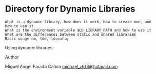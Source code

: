 # Directory for Dynamic Libraries

    What is a dynamic library, how does it work, how to create one, and how to use it
    What is the environment variable $LD_LIBRARY_PATH and how to use it
    What are the differences between static and shared libraries
    Basic usage nm, ldd, ldconfig

Using dynamic libraries.

Author

Miguel Angel Parada Cañon <michael_v613@hotmail.com>